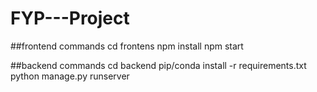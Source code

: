 # FYP---Project

##frontend commands 
cd frontens
npm install
npm start

##backend commands 
cd backend
pip/conda install -r requirements.txt
python manage.py runserver
